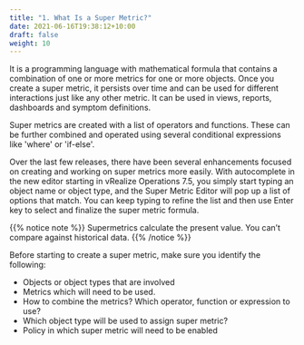```yaml
---
title: "1. What Is a Super Metric?"
date: 2021-06-16T19:38:12+10:00
draft: false
weight: 10
---
```


It is a programming language with mathematical formula that contains a combination of one or more metrics for one or more objects. Once you create a super metric, it persists over time and can be used for different interactions just like any other metric. It can be used in views, reports, dashboards and symptom definitions.

Super metrics are created with a list of operators and functions. These can be further combined and operated using several conditional expressions like 'where' or 'if-else'.

Over the last few releases, there have been several enhancements focused on creating and working on super metrics more easily. With autocomplete in the new editor starting in vRealize Operations 7.5, you simply start typing an object name or object type, and the Super Metric Editor will pop up a list of options that match. You can keep typing to refine the list and then use Enter key to select and finalize the super metric formula.

{{% notice note %}}
Supermetrics calculate the present value. You can’t compare against historical data.
{{% /notice %}}

Before starting to create a super metric, make sure you identify the following:

- Objects or object types that are involved
- Metrics which will need to be used.
- How to combine the metrics? Which operator, function or expression to use?
- Which object type will be used to assign super metric?
- Policy in which super metric will need to be enabled
